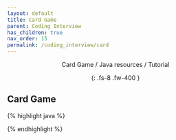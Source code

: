 ```yaml
---
layout: default
title: Card Game
parent: Coding Interview
has_children: true
nav_order: 15
permalink: /coding_interview/card
---
```

<div align="center" markdown="1">
Card Game / Java resources / Tutorial

{: .fs-8 .fw-400 }
</div>

## Card Game

{% highlight java %}

{% endhighlight %}